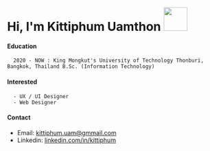# Hi, I'm Kittiphum Uamthon <img src="[https://media.giphy.com/media/26Fxy3Iz1ari8oytO/giphy.gif](https://media.giphy.com/media/AOXNxxIJuBQdNTBblp/giphy.gif)" width="55px">

#### Education 
      2020 - NOW : King Mongkut's University of Technology Thonburi, Bangkok, Thailand B.Sc. (Information Technology)
      
#### Interested
      - UX / UI Designer
      - Web Designer
     
#### Contact
* Email: kittiphum.uam@gmmail.com
* Linkedin: [linkedin.com/in/kittiphum](https://www.linkedin.com/in/kittiphum)

